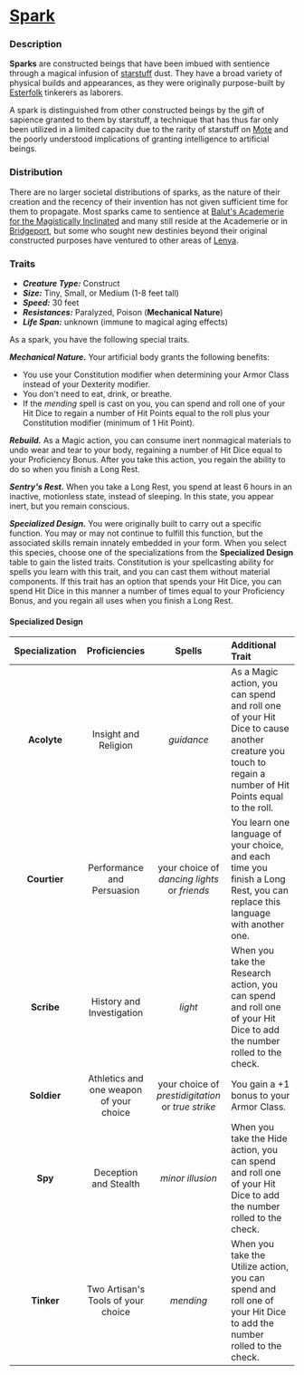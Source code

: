# [Spark](https://github.com/mpanighetti/dnd5e-species/blob/main/constructs/spark.md)

### Description

**Sparks** are constructed beings that have been imbued with sentience through a magical infusion of [starstuff](../artifacts/starstuff.md) dust. They have a broad variety of physical builds and appearances, as they were originally purpose-built by [Esterfolk](../societies/esterfell-accord/esterfell-accord.md) tinkerers as laborers.

A spark is distinguished from other constructed beings by the gift of sapience granted to them by starstuff, a technique that has thus far only been utilized in a limited capacity due to the rarity of starstuff on [Mote](../mote/mote.md) and the poorly understood implications of granting intelligence to artificial beings.

### Distribution

There are no larger societal distributions of sparks, as the nature of their creation and the recency of their invention has not given sufficient time for them to propagate. Most sparks came to sentience at [Balut's Academerie for the Magistically Inclinated](../organizations/baluts-academerie/baluts-academerie.md) and many still reside at the Academerie or in [Bridgeport](../societies/esterfell-accord/bridgeport/bridgeport.md), but some who sought new destinies beyond their original constructed purposes have ventured to other areas of [Lenya](../mote/esterfell/lenya/lenya.md).

### Traits

- _**Creature Type:**_ Construct
- _**Size:**_ Tiny, Small, or Medium (1-8 feet tall)
- _**Speed:**_ 30 feet
- _**Resistances:**_ Paralyzed, Poison (**Mechanical Nature**)
- _**Life Span:**_ unknown (immune to magical aging effects)

As a spark, you have the following special traits.

_**Mechanical Nature.**_ Your artificial body grants the following benefits:

- You use your Constitution modifier when determining your Armor Class instead of your Dexterity modifier.
- You don't need to eat, drink, or breathe.
- If the _mending_ spell is cast on you, you can spend and roll one of your Hit Dice to regain a number of Hit Points equal to the roll plus your Constitution modifier (minimum of 1 Hit Point).

_**Rebuild.**_ As a Magic action, you can consume inert nonmagical materials to undo wear and tear to your body, regaining a number of Hit Dice equal to your Proficiency Bonus. After you take this action, you regain the ability to do so when you finish a Long Rest.

_**Sentry's Rest.**_ When you take a Long Rest, you spend at least 6 hours in an inactive, motionless state, instead of sleeping. In this state, you appear inert, but you remain conscious.

_**Specialized Design.**_ You were originally built to carry out a specific function. You may or may not continue to fulfill this function, but the associated skills remain innately embedded in your form. When you select this species, choose one of the specializations from the **Specialized Design** table to gain the listed traits. Constitution is your spellcasting ability for spells you learn with this trait, and you can cast them without material components. If this trait has an option that spends your Hit Dice, you can spend Hit Dice in this manner a number of times equal to your Proficiency Bonus, and you regain all uses when you finish a Long Rest.

#### Specialized Design
| Specialization | Proficiencies | Spells | Additional Trait |
|:--------------:|:-------------:|:------:|:-----------------|
| **Acolyte**    | Insight and Religion | _guidance_ | As a Magic action, you can spend and roll one of your Hit Dice to cause another creature you touch to regain a number of Hit Points equal to the roll. |
| **Courtier**   | Performance and Persuasion | your choice of _dancing lights_ or _friends_ | You learn one language of your choice, and each time you finish a Long Rest, you can replace this language with another one. |
| **Scribe**     | History and Investigation | _light_ | When you take the Research action, you can spend and roll one of your Hit Dice to add the number rolled to the check. |
| **Soldier**    | Athletics and one weapon of your choice | your choice of _prestidigitation_ or _true strike_ | You gain a +1 bonus to your Armor Class. |
| **Spy**        | Deception and Stealth | _minor illusion_ | When you take the Hide action, you can spend and roll one of your Hit Dice to add the number rolled to the check. |
| **Tinker**     | Two Artisan's Tools of your choice | _mending_ | When you take the Utilize action, you can spend and roll one of your Hit Dice to add the number rolled to the check. |

